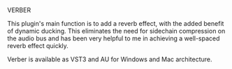 VERBER 

This plugin's main function is to add a reverb effect, with the added benefit of dynamic ducking. This eliminates the need for sidechain compression on the audio bus and has been very helpful to me in achieving a well-spaced reverb effect quickly.

Verber is available as VST3 and AU for Windows and Mac architecture.